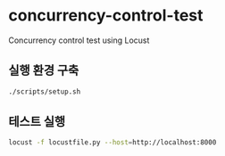 # concurrency-control-test
Concurrency control test using Locust


## 실행 환경 구축
```bash
./scripts/setup.sh
```

## 테스트 실행
```bash
locust -f locustfile.py --host=http://localhost:8000
```